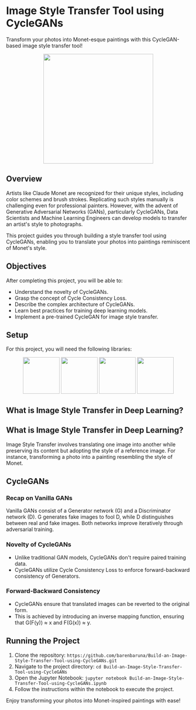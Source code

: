 # Image Style Transfer Tool using CycleGANs

Transform your photos into Monet-esque paintings with this CycleGAN-based image style transfer tool!

<div align="center">
  <img src="https://upload.wikimedia.org/wikipedia/commons/thumb/7/74/Monet_dejeunersurlherbe.jpg/800px-Monet_dejeunersurlherbe.jpg" width="300"><br>
</div>

## Overview
Artists like Claude Monet are recognized for their unique styles, including color schemes and brush strokes. Replicating such styles manually is challenging even for professional painters. However, with the advent of Generative Adversarial Networks (GANs), particularly CycleGANs, Data Scientists and Machine Learning Engineers can develop models to transfer an artist's style to photographs.

This project guides you through building a style transfer tool using CycleGANs, enabling you to translate your photos into paintings reminiscent of Monet's style.

## Objectives
After completing this project, you will be able to:
- Understand the novelty of CycleGANs.
- Grasp the concept of Cycle Consistency Loss.
- Describe the complex architecture of CycleGANs.
- Learn best practices for training deep learning models.
- Implement a pre-trained CycleGAN for image style transfer.

## Setup
For this project, you will need the following libraries:
<div align="center">
  <img src="https://numpy.org/images/logos/numpy.svg" width="100">
  <img src="https://upload.wikimedia.org/wikipedia/commons/4/47/PNG_transparency_demonstration_1.png" width="100">
  <img src="https://upload.wikimedia.org/wikipedia/commons/thumb/2/2d/Tensorflow_logo.svg/1200px-Tensorflow_logo.svg.png" width="100">
  <img src="https://matplotlib.org/_static/logo2_compressed.svg" width="100">
</div>

## What is Image Style Transfer in Deep Learning?
## What is Image Style Transfer in Deep Learning?
Image Style Transfer involves translating one image into another while preserving its content but adopting the style of a reference image. For instance, transforming a photo into a painting resembling the style of Monet.

## CycleGANs
### Recap on Vanilla GANs
Vanilla GANs consist of a Generator network (G) and a Discriminator network (D). G generates fake images to fool D, while D distinguishes between real and fake images. Both networks improve iteratively through adversarial training.

### Novelty of CycleGANs
- Unlike traditional GAN models, CycleGANs don't require paired training data.
- CycleGANs utilize Cycle Consistency Loss to enforce forward-backward consistency of Generators.

### Forward-Backward Consistency
- CycleGANs ensure that translated images can be reverted to the original form.
- This is achieved by introducing an inverse mapping function, ensuring that G(F(y)) ≈ x and F(G(x)) ≈ y.

## Running the Project
1. Clone the repository: `https://github.com/barenbaruna/Build-an-Image-Style-Transfer-Tool-using-CycleGANs.git`
2. Navigate to the project directory: `cd Build-an-Image-Style-Transfer-Tool-using-CycleGANs`
3. Open the Jupyter Notebook: `jupyter notebook Build-an-Image-Style-Transfer-Tool-using-CycleGANs.ipynb`
4. Follow the instructions within the notebook to execute the project.

Enjoy transforming your photos into Monet-inspired paintings with ease!
